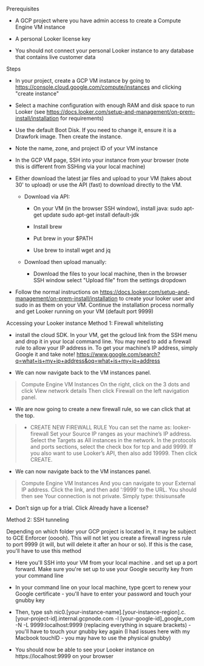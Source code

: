 Prerequisites
- A GCP project where you have admin access to create a Compute Engine VM instance

- A personal Looker license key

- You should not connect your personal Looker instance to any database that contains live customer data

Steps
- In your project, create a GCP VM instance by going to https://console.cloud.google.com/compute/instances and clicking "create instance"

- Select a machine configuration with enough RAM and disk space to run Looker (see https://docs.looker.com/setup-and-management/on-prem-install/installation for requirements)

- Use the default Boot Disk. If you need to change it, ensure it is a Drawfork image. Then create the instance. 

- Note the name, zone, and project ID of your VM instance

- In the GCP VM page, SSH into your instance from your browser (note this is different from SSHing via your local machine)

- Either download the latest jar files and upload to your VM (takes about 30' to upload) or use the API (fast) to download directly to the VM.

	- Download via API:
	
		- On your VM (in the browser SSH window), install java:
		sudo apt-get update
		sudo apt-get install default-jdk
		
		- Install brew
		
		- Put brew in your $PATH
		
		- Use brew to install wget and jq
		
	- Download then upload manually:
	
		- Download the files to your local machine, then in the browser SSH window select "Upload file" from the settings dropdown
		
- Follow the normal instructions on https://docs.looker.com/setup-and-management/on-prem-install/installation to create your looker user and sudo in as them on your VM. Continue the installation process normally and get Looker running on your VM (default port 9999) 

Accessing your Looker instance
Method 1: Firewall whitelisting

- install the cloud SDK. In your VM, get the gcloud link from the SSH menu and drop it in your local command line.
You may need to add a firewall rule to allow your IP address in. 
To get your machine’s IP address, simply Google it and take note!
https://www.google.com/search?q=what+is+my+ip+address&oq=what+is+my+ip+address

- We can now navigate back to the VM instances panel.
> Compute Engine
> VM Instances
On the right, click on the 3 dots and click View network details
Then click Firewall on the left navigation panel.

- We are now going to create a new firewall rule, so we can click that at the top.
> + CREATE NEW FIREWALL RULE
You can set the name as: looker-firewall
Set your Source IP ranges as your machine’s IP address.
Select the Targets as All instances in the network.
In the protocols and ports sections, select the check box for tcp and add 9999.
If you also want to use Looker’s API, then also add 19999.
Then click CREATE.

- We can now navigate back to the VM instances panel.
> Compute Engine
> VM Instances
And you can navigate to your External IP address. Click the link, and then add ‘:9999’ to the URL. You should then see Your connection is not private.
Simply type: thisisunsafe

- Don’t sign up for a trial. Click Already have a license?

Method 2: SSH tunneling

Depending on which folder your GCP project is located in, it may be subject to GCE Enforcer (ooooh). This will not let you create a firewall ingress rule to port 9999 (it will, but will delete it after an hour or so). If this is the case, you'll have to use this method

- Here you'll SSH into your VM from your local machine . and set up a port forward. Make sure you're set up to use your Google security key from your command line

- In your command line on your local machine, type gcert to renew your Google certificate - you'll have to enter your password and touch your gnubby key

- Then, type ssh nic0.[your-instance-name].[your-instance-region].c.[your-project-id].internal.gcpnode.com -l [your-google-id]_google_com -N -L 9999:localhost:9999 (replacing everything in square brackets) - you'll have to touch your gnubby key again (I had issues here with my Macbook touchID - you may have to use the physical gnubby)

- You should now be able to see your Looker instance on https://localhost:9999 on your browser
